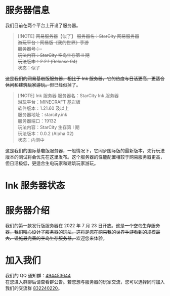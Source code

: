 # 服务器信息

我们目前在两个平台上开设了服务器。


> [!NOTE] <del>网易服务器</del>【似了】
 <del>服务器名：StarCity 网易服务器  
 游玩平台：网易版《我的世界》手游  
 服务器号：-  
 玩法内容：StarCity 空岛生存第 II 期  
 玩法版本：2.2.1 (Release 04)  
 状态：似了</del>  

<del>这是我们的网易基岩版服务器，相比于 Ink 服务器，它的热度与日活更高，更适合休闲和建筑玩家游玩。</del>但已经似掉了。

> [!NOTE] Ink 服务器
 服务器名：StarCity Ink 服务器  
 游玩平台：MINECRAFT 基岩版  
 软件版本：1.21.60 及以上  
 服务器地址：starcity.ink  
 服务器端口：19132  
 玩法内容：StarCity 生存第 I 期  
 玩法版本：0.0.2 (Alpha 02)  
 状态：内测中  

这是我们的国际基岩版服务器，一般情况下，它同步国际版的最新版本，先行玩法版本的测试将会优先在这里发布。这个服务器的性能配置相较于网易服务器更高，但日活极低，更适合生电玩家和建筑玩家游玩。

# Ink 服务器状态

<div id="minecraft-server-checker"></div>

<script>
// 动态加载脚本
const script = document.createElement('script');
script.src = 'https://craftblockht6x.github.io/minecraft-server-checker.js';
script.onload = () => {
  // 初始化服务器检查器并传入完整配置
  initMinecraftServerChecker({
    containerId: 'minecraft-server-checker', // 容器 ID
    
    // 服务器列表（可添加多个服务器）
    defaultServers: [
      { address: "StarCity.ink:19132" }, // 示例服务器
      // { address: "另一服务器地址：端口" }
    ],
    
    // 显示设置（控制显示哪些信息）
    displaySettings: {
      motd: true,       // 服务器公告
      version: true,    // 游戏版本
      players: true,    // 玩家数量
      gamemode: true,   // 游戏模式
      edition: true,    // 版本类型
      software: true,   // 服务器软件
      plugins: true,    // 插件列表
      delay: true       // 延迟信息
    },
    
    // 其他配置
    allowUserInput: false,     // 是否允许用户输入新服务器
    refreshInterval: 5000,     // 刷新间隔（毫秒）
    showAdvancedOptions: true, // 显示高级选项
    
    // 自定义主题（可选）
    theme: {
      cardBackgroundColor: '#2c3e50',
      textColor: '#ffffff',
      primaryColor: '#3498db',
      secondaryColor: '#95a5a6',
      successColor: '#2ecc71',
      warningColor: '#f39c12',
      errorColor: '#e74c3c'
    }
  });
};
document.head.appendChild(script);
</script>

# 服务器介绍

我们的第一款发行版服务器在 2022 年 7 月 23 日开放。<del>这是一个空岛生存服务器，我们精心设计了服务器的玩法，这将是您在网易我的世界手游看到的规模最大、设施最完善的空岛生存服务器，</del>欢迎您来体验。

# 加入我们

我们的 QQ 通知群：[494453644](https://qm.qq.com/q/494453644)  
在您进入群聊后请查看群公告。若您想与服务器的玩家交流，您可以选择同时加入我们的交流群 [832240220](https://jq.qq.com/?_wv=1027&k=832240220)。